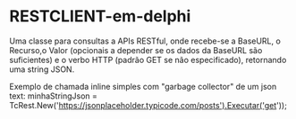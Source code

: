 # RESTCLIENT-em-delphi
Uma classe para consultas a APIs RESTful, onde recebe-se a BaseURL, o Recurso,o Valor (opcionais a depender se os dados da BaseURL são suficientes) e o verbo HTTP (padrão GET se não especificado), retornando uma string JSON.

Exemplo de chamada inline simples com "garbage collector" de um json text: 
minhaStringJson = TcRest.New('https://jsonplaceholder.typicode.com/posts').Executar('get'));
